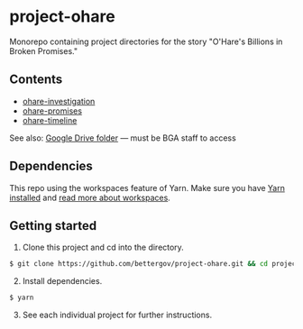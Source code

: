 # project-ohare

Monorepo containing project directories for the story "O'Hare's Billions in Broken Promises."

## Contents

- [ohare-investigation](ohare-investigation)
- [ohare-promises](ohare-promises)
- [ohare-timeline](ohare-timeline)

See also: [Google Drive folder](https://drive.google.com/drive/folders/1OwEltmBjpDjTwXMZPu4iZjPASSZgUcD9?usp=sharing) — must be BGA staff to access

## Dependencies

This repo using the workspaces feature of Yarn. Make sure you have [Yarn installed](https://yarnpkg.com/en/docs/install) and [read more about workspaces](https://yarnpkg.com/lang/en/docs/workspaces/).

## Getting started

1. Clone this project and cd into the directory.

```bash
$ git clone https://github.com/bettergov/project-ohare.git && cd project-ohare
```

2. Install dependencies.

```bash
$ yarn
```

3. See each individual project for further instructions.
